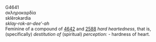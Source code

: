 <body>
  <p>G4641<br>  σκληροκαρδία  <br> sklērokardia  <br><i>sklay-rok-ar-dee‘-ah </i><br>Feminine of a compound of <a href="g4642.htm">4642</a> and <a href="g2588.htm">2588</a>  <i>hard</i> <i>heartedness</i>, that is, (specifically) <i>destitution</i> <i>of</i> (spiritual) <i>perception:</i> - hardness of heart.<br></p>
 </body>